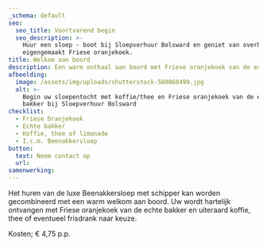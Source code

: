 ```yaml
---
_schema: default
seo:
  seo_title: Voortvarend begin
  seo_description: >-
    Huur een sloep - boot bij Sloepverhuur Bolsward en geniet van overheerlijk
    eigengemaakt Friese oranjekoek.
title: Welkom aan boord
description: Een warm onthaal aan boord met Friese oranjekoek van de echte bakker.
afbeelding:
  image: /assets/img/uploads/shutterstock-580068499.jpg
  alt: >-
    Begin uw sloepentocht met koffie/thee en Friese oranjekoek van de echte
    bakker bij Sloepverhuur Bolsward
checklist:
  - Friese Oranjekoek
  - Echte bakker
  - Koffie, thee of limonade
  - I.c.m. Beenakkersloep
button:
  text: Neem contact op
  url:
samenwerking:
---
```


Het huren van de luxe Beenakkersloep met schipper kan worden gecombineerd met een warm welkom aan boord. Uw wordt hartelijk ontvangen met Friese oranjekoek van de echte bakker en uiteraard koffie, thee of eventueel frisdrank naar keuze.&nbsp;

Kosten; € 4,75 p.p.
